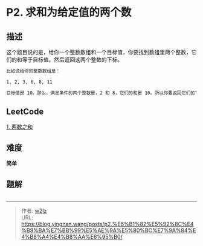 # P2. 求和为给定值的两个数


<!--more-->

## 描述

这个题目说的是，给你一个整数数组和一个目标值，你要找到数组里两个整数，它们的和等于目标值。然后返回这两个整数的下标。

```markdown
比如说给你的整数数组是：

1, 2, 3, 6, 8, 11

目标值是 10。那么，满足条件的两个整数是，2 和 8，它们的和是 10。所以你要返回它们的下标是 1 和 4。
```

## LeetCode

[1. 两数之和](https://leetcode.cn/problems/two-sum/description/)

## 难度

**简单**

## 题解

```java

```


---

> 作者: [w2lz](https://github.com/w2lz)  
> URL: https://blog.yingnan.wang/posts/p2.%E6%B1%82%E5%92%8C%E4%B8%BA%E7%BB%99%E5%AE%9A%E5%80%BC%E7%9A%84%E4%B8%A4%E4%B8%AA%E6%95%B0/  

